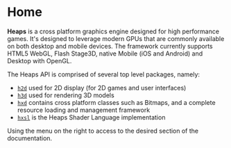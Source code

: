 # Home

**Heaps** is a cross platform graphics engine designed for high performance games. It's designed to leverage modern GPUs that are commonly available on both desktop and mobile devices. The framework currently supports HTML5 WebGL, Flash Stage3D, native Mobile (iOS and Android) and Desktop with OpenGL.

The Heaps API is comprised of several top level packages, namely:

- [`h2d`](https://github.com/ncannasse/heaps/wiki/H2D) used for 2D display (for 2D games and user interfaces)
- [`h3d`](https://github.com/ncannasse/heaps/wiki/H3D) used for rendering 3D models
- [`hxd`](https://github.com/ncannasse/heaps/wiki/HXD) contains cross platform classes such as Bitmaps, and a complete resource loading and management framework
- [`hxsl`](https://github.com/ncannasse/heaps/wiki/Shaders) is the Heaps Shader Language implementation

Using the menu on the right to access to the desired section of the documentation.